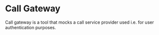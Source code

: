 # Call Gateway

Call gateway is a tool that mocks a call service provider used i.e. for user authentication purposes.
